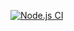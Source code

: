 [![Node.js CI](https://github.com/Avile-Sindelo/waiter_webapp/actions/workflows/node.js.yml/badge.svg)](https://github.com/Avile-Sindelo/waiter_webapp/actions/workflows/node.js.yml)